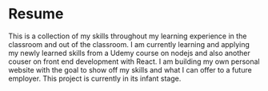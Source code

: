 # Resume
This is a collection of my skills throughout my learning experience in the classroom and out of the classroom.
I am currently learning and applying my newly learned skills from a Udemy course on nodejs and also another couser on front end development with React. 
I am building my own personal website with the goal to show off my skills and what I can offer to a future employer. This project is currently in its infant stage. 

